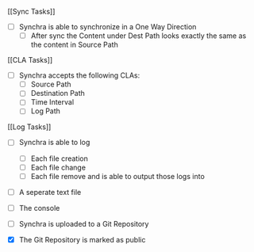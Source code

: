 [[Sync Tasks]]
- [ ] Synchra is able to synchronize in a One Way Direction
	- [ ] After sync the Content under Dest Path looks exactly the same as the content in Source Path

[[CLA Tasks]]
- [ ] Synchra accepts the following CLAs:
	- [ ] Source Path
	- [ ] Destination Path
	- [ ] Time Interval 
	- [ ] Log Path

[[Log Tasks]]
- [ ] Synchra is able to log
	- [ ] Each file creation
	- [ ] Each file change
	- [ ] Each file remove
and is able to output those logs into
- [ ] A seperate text file
- [ ] The console


- [ ] Synchra is uploaded to a Git Repository
- [x] The Git Repository is marked as public 